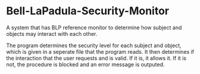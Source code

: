 # Bell-LaPadula-Security-Monitor
A system that has BLP reference monitor to determine how subject and objects may interact with each other. 

The program determines the security level for each subject and object, which is given in a seperate file that the program reads. It then determines if the interaction that the user requests and is valid. If it is, it allows it. If it is not, the procedure is blocked and an error message is outputed.  
